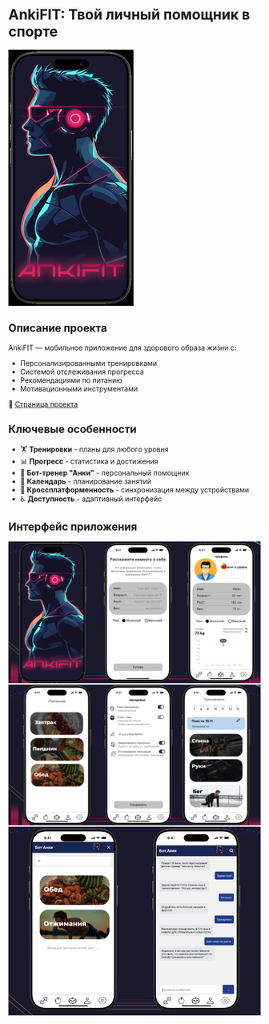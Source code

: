 # AnkiFIT: Твой личный помощник в спорте

<p align="left">
  <img src="/assets/imgr/first.png" width="250" alt="Логотип AnkiFIT">
</p>

## Описание проекта
AnkiFIT — мобильное приложение для здорового образа жизни с:
- Персонализированными тренировками
- Системой отслеживания прогресса
- Рекомендациями по питанию
- Мотивационными инструментами

🔗 [Cтраница проекта](https://pt.2035.university/project/ank1fit)

## Ключевые особенности
- 🏋️ **Тренировки** - планы для любого уровня
- 📊 **Прогресс** - статистика и достижения
- 🤖 **Бот-тренер "Анки"** - персональный помощник
- 📅 **Календарь** - планирование занятий
- 📱 **Кроссплатформенность** - синхронизация между устройствами
- ♿ **Доступность** - адаптивный интерфейс

## Интерфейс приложения
![](/assets/imgr/logo1.png)
![](/assets/imgr/logo2.png)
![](/assets/imgr/logo3.png)
